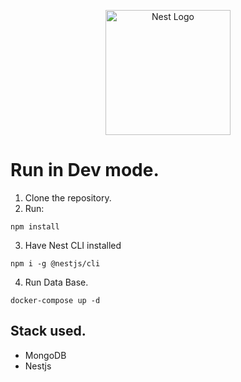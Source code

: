 <p align="center">
  <a href="http://nestjs.com/" target="blank"><img src="https://nestjs.com/img/logo-small.svg" width="200" alt="Nest Logo" /></a>
</p>

# Run in Dev mode.

1. Clone the repository.
2. Run:
```
npm install
```
3. Have Nest CLI installed

```
npm i -g @nestjs/cli
```

4. Run Data Base. 
```
docker-compose up -d
```

## Stack used.
* MongoDB
* Nestjs 